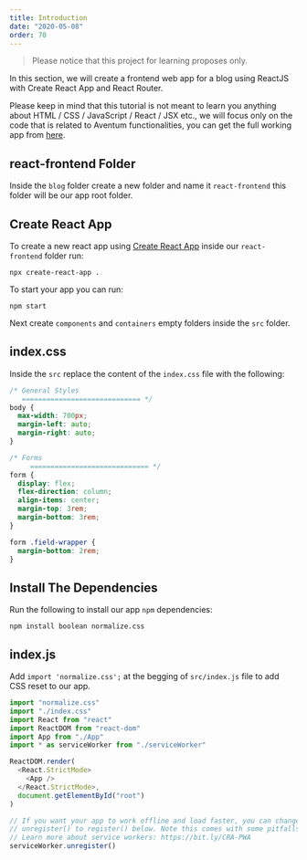 ```yaml
---
title: Introduction
date: "2020-05-08"
order: 70
---
```


> Please notice that this project for learning proposes only.

In this section, we will create a frontend web app for a blog using ReactJS with Create React App and React Router.

Please keep in mind that this tutorial is not meant to learn you anything about HTML / CSS / JavaScript / React / JSX etc., we will focus only on the code that is related to Aventum functionalities, you can get the full working app from [here](https://github.com/TryAventum/react-blog).

## react-frontend Folder

Inside the `blog` folder create a new folder and name it `react-frontend` this folder will be our app root folder.

## Create React App

To create a new react app using [Create React App](https://create-react-app.dev/) inside our `react-frontend` folder run:

```shell
npx create-react-app .
```

To start your app you can run:

```shell
npm start
```

Next create `components` and `containers` empty folders inside the `src` folder.

## index.css

Inside the `src` replace the content of the `index.css` file with the following:

```css title=src/index.css
/* General Styles
   ============================= */
body {
  max-width: 700px;
  margin-left: auto;
  margin-right: auto;
}

/* Forms
     ============================= */
form {
  display: flex;
  flex-direction: column;
  align-items: center;
  margin-top: 3rem;
  margin-bottom: 3rem;
}

form .field-wrapper {
  margin-bottom: 2rem;
}
```

## Install The Dependencies

Run the following to install our app `npm` dependencies:

```shell
npm install boolean normalize.css
```

## index.js

Add `import 'normalize.css';` at the begging of `src/index.js` file to add CSS reset to our app.

```js highlight=1 title=src/index.js
import "normalize.css"
import "./index.css"
import React from "react"
import ReactDOM from "react-dom"
import App from "./App"
import * as serviceWorker from "./serviceWorker"

ReactDOM.render(
  <React.StrictMode>
    <App />
  </React.StrictMode>,
  document.getElementById("root")
)

// If you want your app to work offline and load faster, you can change
// unregister() to register() below. Note this comes with some pitfalls.
// Learn more about service workers: https://bit.ly/CRA-PWA
serviceWorker.unregister()
```
